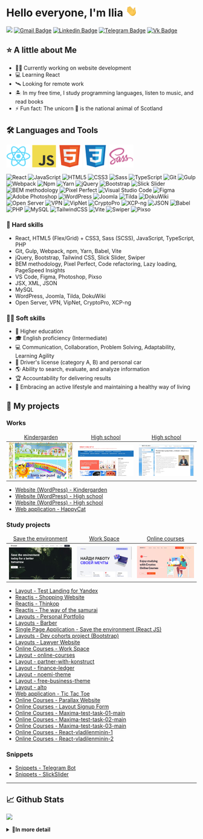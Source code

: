 # Hello everyone, I'm Ilia <img src="https://raw.githubusercontent.com/Tim2015web/Tim2015web/main/assets/smaile__hi.gif" height="30px">

![](https://komarev.com/ghpvc/?username=Tim2015web&color=blue)
[![Gmail Badge](https://img.shields.io/badge/-Gmail-red?style=flat&logo=Gmail&logoColor=white)](mailto:Tim2015web@gmail.com)
[![Linkedin Badge](https://img.shields.io/badge/-LinkedIn-0e76a8?style=flat-square&logo=Linkedin&logoColor=white)](https://www.linkedin.com/in/iliagreenrus)
[![Telegram Badge](https://img.shields.io/badge/-Telegram-blue?style=flat&logo=Telegram&logoColor=white)](https://t.me/IliaGreenRus)
[![Vk Badge](https://img.shields.io/badge/-VKontakte-blue?style=flat&logo=Vk&logoColor=white)](https://vk.com/ilyagreen91)

## ⭐ A little about Me

- 👨‍💻 Currently working on website development
- 💻 Learning React
- 🛰️ Looking for remote work
- 🏝️ In my free time, I study programming languages, listen to music, and read books
- ⚡ Fun fact: The unicorn 🦄 is the national animal of Scotland

## 🛠️ Languages and Tools

<code><img src="https://raw.githubusercontent.com/Tim2015web/Tim2015web/main/assets/icon__react.svg" width="64px" height="60px"></code>
<code><img src="https://raw.githubusercontent.com/Tim2015web/Tim2015web/main/assets/icon__js.svg" width="64px" height="60px"></code>
<code><img src="https://raw.githubusercontent.com/Tim2015web/Tim2015web/main/assets/icon__html5.svg" width="64px" height="60px"></code>
<code><img src="https://raw.githubusercontent.com/Tim2015web/Tim2015web/main/assets/icon__css3.svg" width="64px" height="60px"></code>
<code><img src="https://raw.githubusercontent.com/Tim2015web/Tim2015web/main/assets/icon__sass.svg" width="64px" height="60px"></code>

<p>
<img alt="React" src="https://img.shields.io/badge/-React-61DAFB?style=flat-square&logo=react&logoColor=white">
<img alt="JavaScript" src="https://img.shields.io/badge/-JavaScript-F7DF1E?style=flat-square&logo=javascript&logoColor=white">
<img alt="HTML5" src="https://img.shields.io/badge/-HTML5-E34F26?style=flat-square&logo=html5&logoColor=white">  
<img alt="CSS3" src="https://img.shields.io/badge/-CSS3-1572B6?style=flat-square&logo=css3&logoColor=white">  
<img alt="Sass" src="https://img.shields.io/badge/-Sass-CC6699?style=flat-square&logo=sass&logoColor=white">  
<img alt="TypeScript" src="https://img.shields.io/badge/-TypeScript-3178C6?style=flat-square&logo=typescript&logoColor=white">
<img alt="Git" src="https://img.shields.io/badge/-Git-F05032?style=flat-square&logo=git&logoColor=white">
<img alt="Gulp" src="https://img.shields.io/badge/-Gulp-CF4647?style=flat-square&logo=gulp&logoColor=white">
<img alt="Webpack" src="https://img.shields.io/badge/-Webpack-8DD6F9?style=flat-square&logo=webpack&logoColor=white">
<img alt="Npm" src="https://img.shields.io/badge/-NPM-CB3837?style=flat-square&logo=npm&logoColor=white">
<img alt="Yarn" src="https://img.shields.io/badge/-Yarn-2C8EBB?style=flat-square&logo=yarn&logoColor=white">
<img alt="jQuery" src="https://img.shields.io/badge/-jQuery-0769AD?style=flat-square&logo=jquery&logoColor=white">
<img alt="Bootstrap" src="https://img.shields.io/badge/-Bootstrap-7952B3?style=flat-square&logo=bootstrap&logoColor=white">
<img alt="Slick Slider" src="https://img.shields.io/badge/-Slick Slider-3498db?style=flat-square&logo=dask&logoColor=white">
<img alt="BEM methodology" src="https://img.shields.io/badge/-BEM methodology-17a1e6?style=flat-square&logo=bem&logoColor=white">
<img alt="Pixel Perfect" src="https://img.shields.io/badge/-Pixel Perfect-E4405F?style=flat-square&logo=dask&logoColor=white">
<img alt="Visual Studio Code" src="https://img.shields.io/badge/-VS Code-007ACC?style=flat-square&logo=visualstudiocode&logoColor=white">
<img alt="Figma" src="https://img.shields.io/badge/-Figma-F24E1E?style=flat-square&logo=figma&logoColor=white">
<img alt="Adobe Photoshop" src="https://img.shields.io/badge/-Adobe Photoshop-31A8FF?style=flat-square&logo=adobephotoshop&logoColor=white">
<img alt="WordPress" src="https://img.shields.io/badge/-Word Press-21759B?style=flat-square&logo=wordpress&logoColor=white">
<img alt="Joomla" src="https://img.shields.io/badge/-Joomla-5091CD?style=flat-square&logo=joomla&logoColor=white">
<img alt="Tilda" src="https://img.shields.io/badge/-Tilda-000000?style=flat-square&logo=dask&logoColor=white">
<img alt="DokuWiki" src="https://img.shields.io/badge/-DokuWiki-D0E796?style=flat-square&logo=dask&logoColor=white">
<img alt="Open Server" src="https://img.shields.io/badge/-Open Server-3F4551?style=flat-square&logo=dask&logoColor=white">
<img alt="VPN" src="https://img.shields.io/badge/-VPN-EA7E20?style=flat-square&logo=openvpn&logoColor=white">
<img alt="VipNet" src="https://img.shields.io/badge/-VipNet-EE3124?style=flat-square&logo=dask&logoColor=white">
<img alt="CryptoPro" src="https://img.shields.io/badge/-CryptoPro-E6484F?style=flat-square&logo=dask&logoColor=white">
<img alt="XCP-ng" src="https://img.shields.io/badge/-XCP ng-06062C?style=flat-square&logo=dask&logoColor=white">
<img alt="JSON" src="https://img.shields.io/badge/-JSON-000000?style=flat-square&logo=json&logoColor=white">
<img alt="Babel" src="https://img.shields.io/badge/-Babel-F9DC3E?style=flat-square&logo=babel&logoColor=white">
<img alt="PHP" src="https://img.shields.io/badge/-PHP-777BB4?style=flat-square&logo=php&logoColor=white">
<img alt="MySQL" src="https://img.shields.io/badge/-MySQL-4479A1?style=flat-square&logo=mysql&logoColor=white">  
<img alt="TailwindCSS" src="https://img.shields.io/badge/-Tailwind CSS-06B6D4?style=flat-square&logo=tailwindcss&logoColor=white">
<img alt="Vite" src="https://img.shields.io/badge/-Vite-646CFF?style=flat-square&logo=vite&logoColor=white">
<img alt="Swiper" src="https://img.shields.io/badge/-Swiper-6332F6?style=flat-square&logo=swiper&logoColor=white">
<img alt="Pixso" src="https://img.shields.io/badge/-Pixso-EA4AAA?style=flat-square&logo=dask&logoColor=white">
</p>

### 🤖 Hard skills

- React, HTML5 (Flex/Grid) + CSS3, Sass (SCSS), JavaScript, TypeScript, PHP
- Git, Gulp, Webpack, npm, Yarn, Babel, Vite
- jQuery, Bootstrap, Tailwind CSS, Slick Slider, Swiper
- BEM methodology, Pixel Perfect, Code refactoring, Lazy loading, PageSpeed Insights
- VS Code, Figma, Photoshop, Pixso
- JSX, XML, JSON
- MySQL
- WordPress, Joomla, Tilda, DokuWiki
- Open Server, VPN, VipNet, CryptoPro, XCP-ng

### 🏄‍♂️ Soft skills

- 🏫 Higher education
- 🎓 English proficiency (Intermediate)
- 💻 Communication, Collaboration, Problem Solving, Adaptability, Learning Agility
- 🚗 Driver's license (category A, B) and personal car
- 🌎 Ability to search, evaluate, and analyze information
- 🏆 Accountability for delivering results
- 🥋 Embracing an active lifestyle and maintaining a healthy way of living

## 💼 My projects

### Works

<table>
  <thead align="center">
    <tr border: none;>
      <td><a href="https://timds.ru/" target="_blank">Kindergarden</a></td>
      <td><a href="https://xn--12-vlcqmrc8c.xn--p1ai/" target="_blank">High school</a></td>
      <td><a href="https://xn--19-gmcl0b.xn--p1ai/" target="_blank">High school</a></td>
    </tr>
  </thead>
  <tbody>
    <tr>
      <td><img src="https://raw.githubusercontent.com/Tim2015web/Tim2015web/main/works/site__1.jpg" width="250px"></td>
      <td><img src="https://raw.githubusercontent.com/Tim2015web/Tim2015web/main/works/site__2.jpg" width="250px"></td>
      <td><img src="https://raw.githubusercontent.com/Tim2015web/Tim2015web/main/works/site__3.jpg" width="250px"></td>
    </tr>
  </tbody>
</table>

- [Website (WordPress) - Kindergarden](https://timds.ru/)
- [Website (WordPress) - High school](https://xn--12-vlcqmrc8c.xn--p1ai/)
- [Website (WordPress) - High school](https://xn--19-gmcl0b.xn--p1ai/)
- [Web application - HappyCat](https://github.com/Tim2015web/HappyCat/)

### Study projects

<table>
  <thead align="center">
    <tr border: none;>
      <td><a href="https://github.com/Tim2015web/save-the-environment" target="_blank">Save the environment</a></td>
      <td><a href="https://github.com/Tim2015web/OnlineCourses__WorkSpace/" target="_blank">Work Space</a></td>
      <td><a href="https://tim2015web.github.io/layout_online-courses/" target="_blank">Online courses</a></td>
    </tr>
  </thead>
  <tbody>
    <tr>
      <td><img src="https://raw.githubusercontent.com/Tim2015web/Tim2015web/main/works/study__3.jpg" width="250px"></td>
      <td><img src="https://raw.githubusercontent.com/Tim2015web/Tim2015web/main/works/study__1.jpg" width="250px"></td>
      <td><img src="https://raw.githubusercontent.com/Tim2015web/Tim2015web/main/works/study__2.jpg" width="250px"></td>      
    </tr>
  </tbody>
</table>

- [Layout - Test Landing for Yandex](https://github.com/Tim2015web/test_landing_for_yandex/)
- [Reactjs - Shopping Website](https://github.com/Tim2015web/react_shopping-website/)
- [Reactjs - Thinkop](https://github.com/Tim2015web/react_thinkop/)
- [Reactjs - The way of the samurai](https://github.com/Tim2015web/reactjs_the-way-of-the-samurai/)
- [Layouts - Personal Portfolio](https://github.com/Tim2015web/personal-portfolio/)
- [Layouts - Barber](https://github.com/Tim2015web/Barber/)
- [Single Page Application - Save the environment (React JS)](https://github.com/Tim2015web/save-the-environment)
- [Layouts - Dev cohorts project (Bootstrap)](https://github.com/Tim2015web/dev-cohorts-project)
- [Layouts - Lawyer Website](https://github.com/Tim2015web/Layouts_lawyer_website/)
- [Online Courses - Work Space](https://github.com/Tim2015web/OnlineCourses__WorkSpace/)
- [Layout - online-courses](https://tim2015web.github.io/layout_online-courses/)
- [Layout - partner-with-konstruct](https://tim2015web.github.io/layout_partner-with-konstruct/)
- [Layout - finance-ledger](https://tim2015web.github.io/layouts_finance-ledger/)
- [Layout - noemi-theme](https://tim2015web.github.io/study_html/)
- [Layout - free-business-theme](https://tim2015web.github.io/layouts_free-business-theme/)
- [Layout - alto](https://tim2015web.github.io/layout_alto/)
- [Web application - Tic Tac Toe](https://tim2015web.github.io/tic-tac-toe/)
- [Online Courses - Parallax Website](https://github.com/Tim2015web/ExampleParallaxWebsite/)
- [Online Courses - Layout Signup Form](https://github.com/Tim2015web/ExampleSignupForm/)
- [Online Courses - Maxima-test-task-01-main](https://github.com/Tim2015web/Example__maxima-test-task-01-main/)
- [Online Courses - Maxima-test-task-02-main](https://github.com/Tim2015web/Example__maxima-test-task-02-main/)
- [Online Courses - Maxima-test-task-03-main](https://github.com/Tim2015web/Example__maxima-test-task-03-main/)
- [Online Courses - React-vladilenminin-1](https://github.com/Tim2015web/React_vladilenminin_1/)
- [Online Courses - React-vladilenminin-2](https://github.com/Tim2015web/React_vladilenminin_2/)

### Snippets

- [Snippets - Telegram Bot](https://github.com/Tim2015web/Snippets__TelegramBot/)
- [Snippets - SlickSlider](https://github.com/Tim2015web/Snippet_SlickSlider/)

---

## 📈 Github Stats

![](https://github-profile-summary-cards.vercel.app/api/cards/profile-details?username=Tim2015web&theme=default)

<details>
<summary><b>📄In more detail</b></summary>

![](http://github-profile-summary-cards.vercel.app/api/cards/stats?username=Tim2015web&theme=default)
![](http://github-profile-summary-cards.vercel.app/api/cards/repos-per-language?username=Tim2015web&theme=default)
![](http://github-profile-summary-cards.vercel.app/api/cards/productive-time?username=Tim2015web&theme=default&utcOffset=8)
![](http://github-profile-summary-cards.vercel.app/api/cards/most-commit-language?username=Tim2015web&theme=default)

</details>
